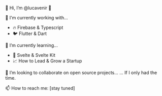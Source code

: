 👋 Hi, I’m @lucavenir 👋

👀 I'm currently working with...
- 🔥 Firebase & Typescript 
- 🐦 Flutter & Dart

🌱 I’m currently learning...
- 🎯 Svelte & Svelte Kit
- 📈 How to Lead & Grow a Startup

💞️ I’m looking to collaborate on open source projects...
... If I only had the time.

📫 How to reach me: [stay tuned]

<!---
lucavenir/lucavenir is a ✨ special ✨ repository because its `README.md` (this file) appears on your GitHub profile.
You can click the Preview link to take a look at your changes.
--->
